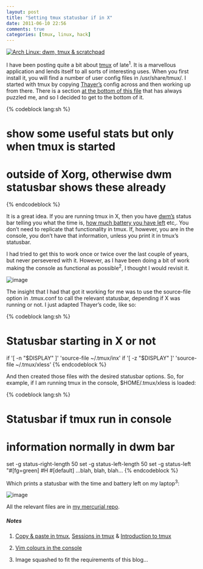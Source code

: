 ```yaml
---
layout: post
title: "Setting tmux statusbar if in X"
date: 2011-06-10 22:56
comments: true
categories: [tmux, linux, hack]
---
```

[![Arch Linux: dwm, tmux & scratchpad](http://farm6.static.flickr.com/5303/5636783883_5b7272453b.jpg)](http://www.flickr.com/photos/jasonwryan/5636783883/ "Arch Linux: dwm, tmux & scratchpad by jasonwryan, on Flickr")

I have been posting quite a bit about
[tmux](http://tmux.sourceforge.net/ "tmux homepage") of late<sup>1</sup>. 
It is a marvellous application and lends itself to all sorts of interesting
uses. When you first install it, you will find a number of user config
files in <span class="file">/usr/share/tmux/</span>. I started with tmux by copying
[Thayer’s](http://cinderwick.ca/ "Thayer Williams' site") config across
and then working up from there. There is a section 
[at the bottom of this file](http://tmux.svn.sourceforge.net/viewvc/tmux/trunk/examples/t-williams.conf?revision=1833&view=markup "Thayer's conf in SVN")
that has always puzzled me, and so I decided to get to the bottom of it.

{% codeblock lang:sh %}
# show some useful stats but only when tmux is started
# outside of Xorg, otherwise dwm statusbar shows these already 
{% endcodeblock %}

It is a great idea. If you are running tmux in X, then you have
[dwm’s](http://dwm.suckless.org/ "dwm homepage") status bar telling you
what the time is, 
[how much battery you have left](https://bitbucket.org/jasonwryan/eeepc/src/241da582a0fd/Scripts/dwm-status "dwm status bar in my mercurial repo")
etc,. You don’t need to replicate that functionality in tmux. If,
however, you are in the console, you don’t have that information, unless
you print it in tmux’s statusbar.

I had tried to get this to work once or twice over the last couple of
years, but never persevered with it. However, as I have been doing a bit
of work making the console as functional as possible<sup>2</sup>, I thought I
would revisit it.

![image](http://miromiro.com/Blog-images/tmux-status1.png)

The insight that I had that got it working for me was to use the
source-file option in <span class="file">.tmux.conf</span> to call the relevant statusbar,
depending if X was running or not. I just adapted Thayer’s code, like
so:

{% codeblock lang:sh %}
# Statusbar starting in X or not
if '[ -n "$DISPLAY" ]' 'source-file ~/.tmux/inx'
if '[ -z "$DISPLAY" ]' 'source-file ~/.tmux/xless'
{% endcodeblock %}

And then created those files with the desired statusbar options. So, for
example, if I am running tmux in the console, <span class="file">$HOME/.tmux/xless</span> is
loaded:

{% codeblock lang:sh %}
# Statusbar if tmux run in console
# information normally in dwm bar
set -g status-right-length 50
set -g status-left-length 50
set -g status-left "#[fg=green] #H #[default] …blah, blah, blah…
{% endcodeblock %}

Which prints a statusbar with the time and battery left on my laptop<sup>3</sup>:

![image](http://miromiro.com/Blog-images/tmux-status2.png)

All the relevant files are in 
[my mercurial repo](https://bitbucket.org/jasonwryan/eeepc/src/241da582a0fd/.tmux "My mercurial repository").

##### Notes
1. [Copy & paste in tmux](http://jasonwryan.com/blog/2011/06/07/copy-and-paste-in-tmux/ "Post on copy & paste in tmux"), 
[Sessions in tmux](http://jasonwryan.com/blog/2010/10/03/sessions-in-tmux/ "Sessions in tmux")
&amp; [Introduction to tmux](http://jasonwryan.com/blog/2010/01/07/tmux-terminal-multiplexer/ "Intro to tmux")

2. [Vim colours in the console](http://jasonwryan.com/blog/2011/04/06/vim-colours-in-the-console/ "Setting Vim colours in the console")

3. Image squashed to fit the requirements of this blog…
